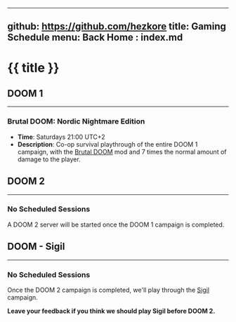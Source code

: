 -----------------------------------------------------------------------------
github: https://github.com/hezkore
title: Gaming Schedule
menu:
  Back Home  : index.md
-----------------------------------------------------------------------------

# {{ title }}

## DOOM 1
---

### Brutal DOOM: Nordic Nightmare Edition
- **Time**: Saturdays 21:00 UTC+2
- **Description**: Co-op survival playthrough of the entire DOOM 1 campaign, with the [Brutal DOOM](https://www.moddb.com/mods/brutal-doom) mod and 7 times the normal amount of damage to the player.

## DOOM 2
---

### No Scheduled Sessions
A DOOM 2 server will be started once the DOOM 1 campaign is completed.

## DOOM - Sigil
---

### No Scheduled Sessions
Once the DOOM 2 campaign is completed, we'll play through the [Sigil](https://www.romerogames.ie/si6il) campaign.

**Leave your feedback if you think we should play Sigil before DOOM 2.**